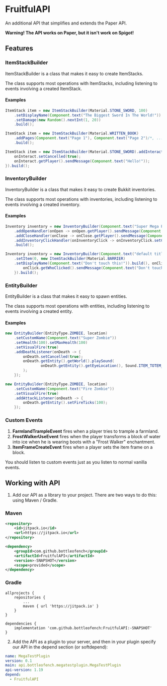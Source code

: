 # FruitfulAPI

An additional API that simplifies and extends the Paper API.

**Warning! The API works on Paper, but it isn't work on Spigot!**

## Features

### ItemStackBuilder
ItemStackBuilder is a class that makes it easy to create ItemStacks.

The class supports most operations with ItemStacks, including listening to events involving a created ItemStack.

#### Examples

```java
ItemStack item = new ItemStackBuilder(Material.STONE_SWORD, 100)
    .setDisplayName(Component.text("The Biggest Sword In The World!"))
    .setDamage(new Random().nextInt(1, 20))
    .build();
```

```java
ItemStack item = new ItemStackBuilder(Material.WRITTEN_BOOK)
    .addPages(Component.text("Page 1"), Component.text("Page 2")/*, ... */)
    .build();
```

```java
ItemStack item = new ItemStackBuilder(Material.STONE_SWORD).addInteractHandler(onInteract -> {
    onInteract.setCancelled(true);
    onInteract.getPlayer().sendMessage(Component.text("Hello!"));
}).build();
```

### InventoryBuilder
InventoryBuilder is a class that makes it easy to create Bukkit inventories.

The class supports most operations with inventories, including listening to events involving a created inventory.

#### Examples

```java
Inventory inventory = new InventoryBuilder(Component.text("Super Mega Plugin Menu"))
    .addOpenHandler(onOpen -> onOpen.getPlayer().sendMessage(Component.text("Menu is opened!")))
    .addCloseHandler(onClose -> onClose.getPlayer().sendMessage(Component.text("Menu is closed!")))
    .addInventoryClickHandler(onInventoryClick -> onInventoryClick.setCancelled(true))
    .build();
```

```java
Inventory inventory = new InventoryBuilder(Component.text("default title"))
    .setItem(0, new ItemStackBuilder(Material.BARRIER)
    .setDisplayName(Component.text("Don't touch this!")).build(), onClick -> {
        onClick.getWhoClicked().sendMessage(Component.text("Don't touch this!"));
    }).build();
```

### EntityBuilder
EntityBuilder is a class that makes it easy to spawn entities.

The class supports most operations with entities, including listening to events involving a created entity.

#### Examples

```java
new EntityBuilder(EntityType.ZOMBIE, location)
    .setCustomName(Component.text("Super Zombie"))
    .setHealth(100).setMaxHealth(100)
    .setVisualFire(true)
    .addDeathListener(onDeath -> {
        onDeath.setCancelled(true);
        onDeath.getEntity().getWorld().playSound(
                onDeath.getEntity().getEyeLocation(), Sound.ITEM_TOTEM_USE, 1, 1
        );
    });
```

```java
new EntityBuilder(EntityType.ZOMBIE, location)
    .setCustomName(Component.text("Fire Zombie"))
    .setVisualFire(true)
    .addAttackListener(onDeath -> {
        onDeath.getEntity().setFireTicks(100);
    });
```

### Custom Events

1. **FarmlandTrampleEvent** fires when a player tries to trample a farmland.
2. **FrostWalkerUseEvent** fires when the player transforms a block of water into ice when he is wearing boots with a "Frost Walker" enchantment.
3. **ItemFrameCreateEvent** fires when a player sets the item frame on a block.

You should listen to custom events just as you listen to normal vanilla events.

## Working with API

1. Add our API as a library to your project. There are two ways to do this: using Maven / Gradle.

### Maven

```xml
<repository>
    <id>jitpack.io</id>
    <url>https://jitpack.io</url>
</repository>

<dependency>
    <groupId>com.github.bottleofench</groupId>
    <artifactId>FruitfulAPI</artifactId>
    <version>-SNAPSHOT</version>
    <scope>provided</scope>
</dependency>
```

### Gradle
```
allprojects {
    repositories {
    	...
    	maven { url 'https://jitpack.io' }
    }
}

dependencies {
    implementation 'com.github.bottleofench:FruitfulAPI:-SNAPSHOT'
}
```

2. Add the API as a plugin to your server, and then in your plugin specify our API in the depend section (or softdepend):

```yml
name: MegaTestPlugin
version: 0.1
main: api.bottleofench.megatestplugin.MegaTestPlugin
api-version: 1.19
depend:
  - FruitfulAPI
```
